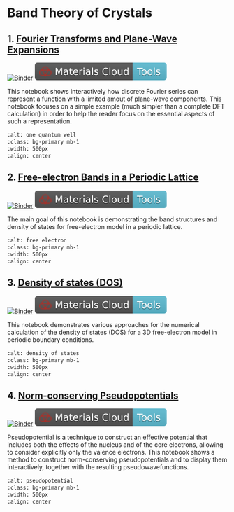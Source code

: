# **Band Theory of Crystals**

## 1. [Fourier Transforms and Plane-Wave Expansions](https://github.com/osscar-org/quantum-mechanics/blob/develop/notebook/band-theory/FFT_and_planewaves.ipynb)

[![Binder](https://mybinder.org/badge_logo.svg)](https://mybinder.org/v2/gh/osscar-org/quantum-mechanics/develop?urlpath=%2Fvoila%2Frender%2Fnotebook%2Fband-theory%2FFFT_and_planewaves.ipynb)
[![Materials Cloud Tool osscar-qmcourse](https://raw.githubusercontent.com/materialscloud-org/mcloud-badge/main/badges/img/mcloud_badge_tools.svg)](https://osscar-quantum-mechanics.matcloud.xyz/voila/render/band-theory/FFT_and_planewaves.ipynb)

This notebook shows interactively how discrete Fourier series can represent a
function with a limited amout of plane-wave components. This notebook focuses on
a simple example (much simpler than a complete DFT calculation) in order to help
the reader focus on the essential aspects of such a representation.

```{image} ./images/fft_planewaves.png
:alt: one quantum well
:class: bg-primary mb-1
:width: 500px
:align: center
```

## 2. [Free-electron Bands in a Periodic Lattice](https://github.com/osscar-org/quantum-mechanics/blob/develop/notebook/band-theory/free_electron.ipynb)

[![Binder](https://mybinder.org/badge_logo.svg)](https://mybinder.org/v2/gh/osscar-org/quantum-mechanics/develop?urlpath=%2Fvoila%2Frender%2Fnotebook%2Fband-theory%2Ffree_electron.ipynb)
[![Materials Cloud Tool osscar-qmcourse](https://raw.githubusercontent.com/materialscloud-org/mcloud-badge/main/badges/img/mcloud_badge_tools.svg)](https://osscar-quantum-mechanics.matcloud.xyz/voila/render/band-theory/free_electron.ipynb)

The main goal of this notebook is demonstrating the band structures and density
of states for free-electron model in a periodic lattice.

```{image} ./images/free_electron.png
:alt: free electron
:class: bg-primary mb-1
:width: 500px
:align: center
```

## 3. [Density of states (DOS)](https://github.com/osscar-org/quantum-mechanics/blob/develop/notebook/band-theory/density_of_states.ipynb)

[![Binder](https://mybinder.org/badge_logo.svg)](https://mybinder.org/v2/gh/osscar-org/quantum-mechanics/develop?urlpath=%2Fvoila%2Frender%2Fnotebook%2Fband-theory%2Fdensity_of_states.ipynb)
[![Materials Cloud Tool osscar-qmcourse](https://raw.githubusercontent.com/materialscloud-org/mcloud-badge/main/badges/img/mcloud_badge_tools.svg)](https://osscar-quantum-mechanics.matcloud.xyz/voila/render/band-theory/density_of_states.ipynb)

This notebook demonstrates various approaches for the numerical calculation of
the density of states (DOS) for a 3D free-electron model in periodic boundary
conditions.

```{image} ./images/dos.png
:alt: density of states
:class: bg-primary mb-1
:width: 500px
:align: center
```

## 4. [Norm-conserving Pseudopotentials](https://github.com/osscar-org/quantum-mechanics/blob/develop/notebook/band-theory/pseudopotential.ipynb)

[![Binder](https://mybinder.org/badge_logo.svg)](https://mybinder.org/v2/gh/osscar-org/quantum-mechanics/develop?urlpath=%2Fvoila%2Frender%2Fnotebook%2Fband-theory%2Fpseudopotential.ipynb)
[![Materials Cloud Tool osscar-qmcourse](https://raw.githubusercontent.com/materialscloud-org/mcloud-badge/main/badges/img/mcloud_badge_tools.svg)](https://osscar-quantum-mechanics.matcloud.xyz/voila/render/band-theory/pseudopotential.ipynb)

Pseudopotential is a technique to construct an effective potential that includes
both the effects of the nucleus and of the core electrons, allowing to consider
explicitly only the valence electrons. This notebook shows a method to construct
norm-conserving pseudopotentials and to display them interactively, together
with the resulting pseudowavefunctions.

```{image} ./images/pseudopotential.png
:alt: pseudopotential
:class: bg-primary mb-1
:width: 500px
:align: center
```

